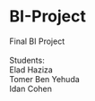 # BI-Project
Final BI Project
<br><br>
Students:
<br>
Elad Haziza
<br>
Tomer Ben Yehuda
<br>
Idan Cohen
